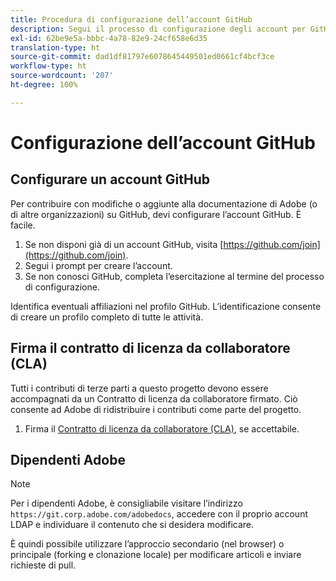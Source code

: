 ```yaml
---
title: Procedura di configurazione dell’account GitHub
description: Segui il processo di configurazione degli account per GitHub, richiesto per contribuire con dei contenuti alla documentazione di Adobe.
exl-id: 62be9e5a-bbbc-4a78-82e9-24cf658e6d35
translation-type: ht
source-git-commit: dad1df81797e6078645449501ed0661cf4bcf3ce
workflow-type: ht
source-wordcount: '207'
ht-degree: 100%

---
```


# Configurazione dell’account GitHub

## Configurare un account GitHub

Per contribuire con modifiche o aggiunte alla documentazione di Adobe (o di altre organizzazioni) su GitHub, devi configurare l’account GitHub. È facile.

1. Se non disponi già di un account GitHub, visita [https://github.com/join](https://github.com/join).
1. Segui i prompt per creare l’account.
1. Se non conosci GitHub, completa l’esercitazione al termine del processo di configurazione.

Identifica eventuali affiliazioni nel profilo GitHub. L’identificazione consente di creare un profilo completo di tutte le attività.

## Firma il contratto di licenza da collaboratore (CLA)

Tutti i contributi di terze parti a questo progetto devono essere accompagnati da un Contratto di licenza da collaboratore firmato. Ciò consente ad Adobe di ridistribuire i contributi come parte del progetto.

1. Firma il [Contratto di licenza da collaboratore (CLA)](http://opensource.adobe.com/cla.html), se accettabile.

## Dipendenti Adobe

>[!NOTE]
>
>Per i dipendenti Adobe, è consigliabile visitare l’indirizzo `https://git.corp.adobe.com/adobedocs`, accedere con il proprio account LDAP e individuare il contenuto che si desidera modificare.
>
>È quindi possibile utilizzare l’approccio secondario (nel browser) o principale (forking e clonazione locale) per modificare articoli e inviare richieste di pull.
